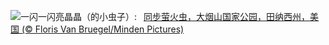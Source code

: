 ![](https://www.bing.com/th?id=OHR.SmokyFireflies_ZH-CN3840923626_UHD.jpg&w=1000)一闪一闪亮晶晶（的小虫子）:&nbsp;&ensp;[同步萤火虫，大烟山国家公园，田纳西州，美国 (© Floris Van Bruegel/Minden Pictures)](https://www.bing.com/th?id=OHR.SmokyFireflies_ZH-CN3840923626_UHD.jpg)
<br><br/>
